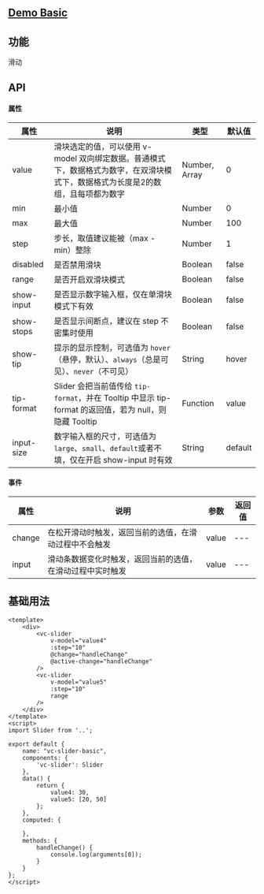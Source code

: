 ## [Demo Basic](https://wya-team.github.io/wya-vc/dist/slider/basic.html)
## 功能
滑动

## API

#### 属性

属性 | 说明 | 类型 | 默认值
---|---|---|---
value | 滑块选定的值，可以使用 v-model 双向绑定数据。普通模式下，数据格式为数字，在双滑块模式下，数据格式为长度是2的数组，且每项都为数字 | Number, Array | 0
min | 最小值 | Number | 0
max | 最大值 | Number | 100
step | 步长，取值建议能被（max - min）整除 | Number | 1
disabled | 是否禁用滑块 | Boolean | false
range | 是否开启双滑块模式 | Boolean | false
show-input | 是否显示数字输入框，仅在单滑块模式下有效 | Boolean | false
show-stops | 是否显示间断点，建议在 step 不密集时使用 | Boolean | false
show-tip | 提示的显示控制，可选值为 `hover`（悬停，默认）、`always`（总是可见）、`never`（不可见） | String | hover
tip-format | Slider 会把当前值传给 `tip-format`，并在 Tooltip 中显示 tip-format 的返回值，若为 null，则隐藏 Tooltip | Function | value
input-size | 数字输入框的尺寸，可选值为`large`、`small`、`default`或者不填，仅在开启 show-input 时有效 | String | default


#### 事件

属性 | 说明 | 参数 | 返回值
---|---|---|---
change | 在松开滑动时触发，返回当前的选值，在滑动过程中不会触发 | value | ---
input | 滑动条数据变化时触发，返回当前的选值，在滑动过程中实时触发 | value | ---


## 基础用法

```vue
<template>
	<div>
		<vc-slider
			v-model="value4"
			:step="10"
			@change="handleChange"
			@active-change="handleChange"
		/>
		<vc-slider
			v-model="value5"
			:step="10"
			range
		/>
	</div>
</template>
<script>
import Slider from '..';

export default {
	name: "vc-slider-basic",
	components: {
		'vc-slider': Slider
	},
	data() {
		return {
			value4: 30,
			value5: [20, 50]
		};
	},
	computed: {
		
	},
	methods: {
		handleChange() {
			console.log(arguments[0]);
		}
	}
};
</script>

```